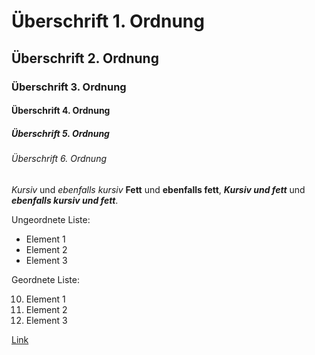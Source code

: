 # Überschrift 1. Ordnung
## Überschrift 2. Ordnung
### Überschrift 3. Ordnung
#### Überschrift 4. Ordnung
##### Überschrift 5. Ordnung
###### Überschrift 6. Ordnung

*Kursiv* und _ebenfalls kursiv_
**Fett** und __ebenfalls fett__,
***Kursiv und fett*** und ___ebenfalls kursiv und fett___.

Ungeordnete Liste:

- Element 1
- Element 2
- Element 3

Geordnete Liste:

10. Element 1
1. Element 2
1. Element 3

[Link](https://google.de)
